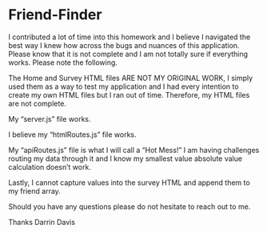 # Friend-Finder



I contributed a lot of time into this homework and I believe I navigated the best way I knew how across the bugs and nuances of this application. Please know that it is not complete and I am not totally sure if everything works. Please note the following.

The Home and Survey HTML files ARE NOT MY ORIGINAL WORK, I simply used them as a way to test my application and I had every intention to create my own HTML files but I ran out of time. Therefore, my HTML files are not complete.

My “server.js” file works.

I believe my “htmlRoutes.js” file works.

My “apiRoutes.js” file is what I will call a “Hot Mess!” I am having challenges routing my data through it and I know my smallest value absolute value calculation doesn’t work.

Lastly, I cannot capture values into the survey HTML and append them to my friend array.

Should you have any questions please do not hesitate to reach out to me.

Thanks
Darrin Davis
